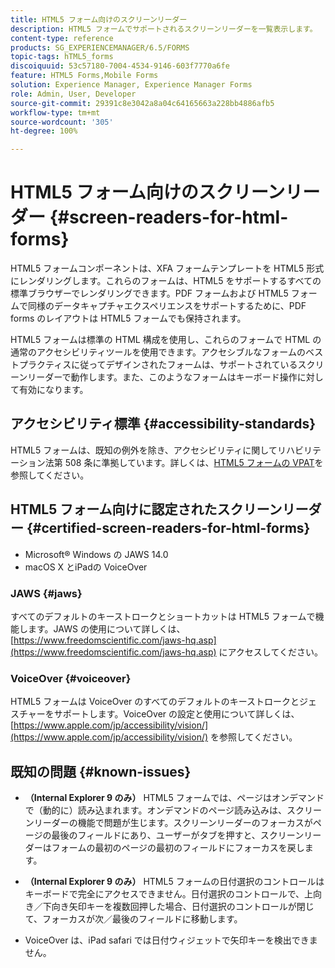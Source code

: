 ```yaml
---
title: HTML5 フォーム向けのスクリーンリーダー
description: HTML5 フォームでサポートされるスクリーンリーダーを一覧表示します。
content-type: reference
products: SG_EXPERIENCEMANAGER/6.5/FORMS
topic-tags: hTML5_forms
discoiquuid: 53c57180-7004-4534-9146-603f7770a6fe
feature: HTML5 Forms,Mobile Forms
solution: Experience Manager, Experience Manager Forms
role: Admin, User, Developer
source-git-commit: 29391c8e3042a8a04c64165663a228bb4886afb5
workflow-type: tm+mt
source-wordcount: '305'
ht-degree: 100%

---
```


# HTML5 フォーム向けのスクリーンリーダー {#screen-readers-for-html-forms}

HTML5 フォームコンポーネントは、XFA フォームテンプレートを HTML5 形式にレンダリングします。これらのフォームは、HTML5 をサポートするすべての標準ブラウザーでレンダリングできます。PDF フォームおよび HTML5 フォームで同様のデータキャプチャエクスペリエンスをサポートするために、PDF forms のレイアウトは HTML5 フォームでも保持されます。

HTML5 フォームは標準の HTML 構成を使用し、これらのフォームで HTML の通常のアクセシビリティツールを使用できます。アクセシブルなフォームのベストプラクティスに従ってデザインされたフォームは、サポートされているスクリーンリーダーで動作します。また、このようなフォームはキーボード操作に対して有効になります。

## アクセシビリティ標準 {#accessibility-standards}

HTML5 フォームは、既知の例外を除き、アクセシビリティに関してリハビリテーション法第 508 条に準拠しています。詳しくは、[HTML5 フォームの VPAT](https://www.adobe.com/content/dam/cc1/en/accessibility/compliance/pdfs/adobe-livecycle-es4-section-508-vpat-portfolio.pdf)を参照してください。

## HTML5 フォーム向けに認定されたスクリーンリーダー {#certified-screen-readers-for-html-forms}

* Microsoft® Windows の JAWS 14.0
* macOS X とiPadの VoiceOver

### JAWS {#jaws}

すべてのデフォルトのキーストロークとショートカットは HTML5 フォームで機能します。JAWS の使用について詳しくは、[https://www.freedomscientific.com/jaws-hq.asp](https://www.freedomscientific.com/jaws-hq.asp) にアクセスしてください。

### VoiceOver {#voiceover}

HTML5 フォームは VoiceOver のすべてのデフォルトのキーストロークとジェスチャーをサポートします。VoiceOver の設定と使用について詳しくは、[https://www.apple.com/jp/accessibility/vision/](https://www.apple.com/jp/accessibility/vision/) を参照してください。

## 既知の問題 {#known-issues}

* **（Internal Explorer 9 のみ）** HTML5 フォームでは、ページはオンデマンドで（動的に）読み込まれます。オンデマンドのページ読み込みは、スクリーンリーダーの機能で問題が生じます。スクリーンリーダーのフォーカスがページの最後のフィールドにあり、ユーザーがタブを押すと、スクリーンリーダーはフォームの最初のページの最初のフィールドにフォーカスを戻します。
* **（Internal Explorer 9 のみ）** HTML5 フォームの日付選択のコントロールはキーボードで完全にアクセスできません。日付選択のコントロールで、上向き／下向き矢印キーを複数回押した場合、日付選択のコントロールが閉じて、フォーカスが次／最後のフィールドに移動します。 

* VoiceOver は、iPad safari では日付ウィジェットで矢印キーを検出できません。
